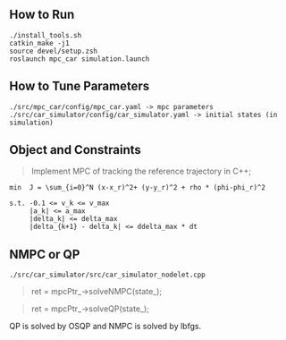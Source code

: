 ## How to Run
```
./install_tools.sh
catkin_make -j1
source devel/setup.zsh
roslaunch mpc_car simulation.launch
```
## How to Tune Parameters
```
./src/mpc_car/config/mpc_car.yaml -> mpc parameters
./src/car_simulator/config/car_simulator.yaml -> initial states (in simulation)
```

## Object and Constraints
> Implement MPC of tracking the reference trajectory in C++;
```
min  J = \sum_{i=0}^N (x-x_r)^2+ (y-y_r)^2 + rho * (phi-phi_r)^2

s.t. -0.1 <= v_k <= v_max
     |a_k| <= a_max
     |delta_k| <= delta_max
     |delta_{k+1} - delta_k| <= ddelta_max * dt
```

## NMPC or QP

```
./src/car_simulator/src/car_simulator_nodelet.cpp
```
>ret = mpcPtr_->solveNMPC(state_);

>ret = mpcPtr_->solveQP(state_);

QP is solved by OSQP and NMPC is solved by lbfgs.














